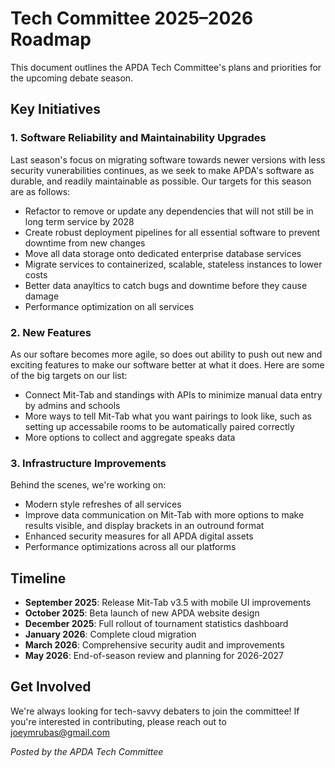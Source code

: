 # Tech Committee 2025–2026 Roadmap

This document outlines the APDA Tech Committee's plans and priorities for the upcoming debate season.

## Key Initiatives

### 1. Software Reliability and Maintainability Upgrades

Last season's focus on migrating software towards newer versions with less security vunerabilities continues, as we seek to make APDA's software as durable, and readily maintainable as possible. Our targets for this season are as follows:
- Refactor to remove or update any dependencies that will not still be in long term service by 2028
- Create robust deployment pipelines for all essential software to prevent downtime from new changes
- Move all data storage onto dedicated enterprise database services
- Migrate services to containerized, scalable, stateless instances to lower costs
- Better data anayltics to catch bugs and downtime before they cause damage
- Performance optimization on all services

### 2. New Features

As our softare becomes more agile, so does out ability to push out new and exciting features to make our software better at what it does. Here are some of the big targets on our list:

- Connect Mit-Tab and standings with APIs to minimize manual data entry by admins and schools
- More ways to tell Mit-Tab what you want pairings to look like, such as setting up accessabile rooms to be automatically paired correctly
- More options to collect and aggregate speaks data

### 3. Infrastructure Improvements

Behind the scenes, we're working on:

- Modern style refreshes of all services
- Improve data communication on Mit-Tab with more options to make results visible, and display brackets in an outround format
- Enhanced security measures for all APDA digital assets
- Performance optimizations across all our platforms

## Timeline

- **September 2025**: Release Mit-Tab v3.5 with mobile UI improvements
- **October 2025**: Beta launch of new APDA website design
- **December 2025**: Full rollout of tournament statistics dashboard
- **January 2026**: Complete cloud migration
- **March 2026**: Comprehensive security audit and improvements
- **May 2026**: End-of-season review and planning for 2026-2027

## Get Involved

We're always looking for tech-savvy debaters to join the committee! If you're interested in contributing, please reach out to joeymrubas@gmail.com

*Posted by the APDA Tech Committee*
